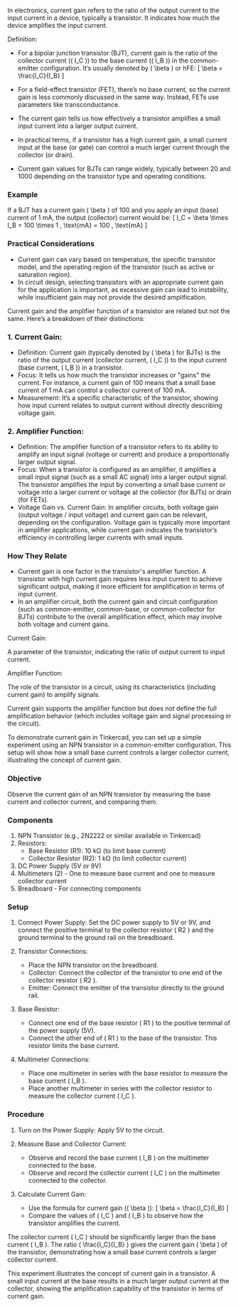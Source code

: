 In electronics, current gain refers to the ratio of the output current to the input current in a device, typically a transistor. It indicates how much the device amplifies the input current.

Definition:
   - For a bipolar junction transistor (BJT), current gain is the ratio of the collector current (\( I_C \)) to the base current (\( I_B \)) in the common-emitter configuration. It’s usually denoted by \( \beta \) or hFE:
     \[
     \beta = \frac{I_C}{I_B}
     \]
   - For a field-effect transistor (FET), there’s no base current, so the current gain is less commonly discussed in the same way. Instead, FETs use parameters like transconductance.

   - The current gain tells us how effectively a transistor amplifies a small input current into a larger output current.
   - In practical terms, if a transistor has a high current gain, a small current input at the base (or gate) can control a much larger current through the collector (or drain).

   - Current gain values for BJTs can range widely, typically between 20 and 1000 depending on the transistor type and operating conditions.

### Example

If a BJT has a current gain \( \beta \) of 100 and you apply an input (base) current of 1 mA, the output (collector) current would be:
\[
I_C = \beta \times I_B = 100 \times 1 \, \text{mA} = 100 \, \text{mA}
\]

### Practical Considerations

- Current gain can vary based on temperature, the specific transistor model, and the operating region of the transistor (such as active or saturation region).
- In circuit design, selecting transistors with an appropriate current gain for the application is important, as excessive gain can lead to instability, while insufficient gain may not provide the desired amplification.

Current gain and the amplifier function of a transistor are related but not the same. Here’s a breakdown of their distinctions:

### 1. Current Gain:

   - Definition: Current gain (typically denoted by \( \beta \) for BJTs) is the ratio of the output current (collector current, \( I_C \)) to the input current (base current, \( I_B \)) in a transistor.
   - Focus: It tells us how much the transistor increases or "gains" the current. For instance, a current gain of 100 means that a small base current of 1 mA can control a collector current of 100 mA.
   - Measurement: It’s a specific characteristic of the transistor, showing how input current relates to output current without directly describing voltage gain.

### 2. Amplifier Function:

   - Definition: The amplifier function of a transistor refers to its ability to amplify an input signal (voltage or current) and produce a proportionally larger output signal.
   - Focus: When a transistor is configured as an amplifier, it amplifies a small input signal (such as a small AC signal) into a larger output signal. The transistor amplifies the input by converting a small base current or voltage into a larger current or voltage at the collector (for BJTs) or drain (for FETs).
   - Voltage Gain vs. Current Gain: In amplifier circuits, both voltage gain (output voltage / input voltage) and current gain can be relevant, depending on the configuration. Voltage gain is typically more important in amplifier applications, while current gain indicates the transistor’s efficiency in controlling larger currents with small inputs.

### How They Relate

   - Current gain is one factor in the transistor's amplifier function. A transistor with high current gain requires less input current to achieve significant output, making it more efficient for amplification in terms of input current.
   - In an amplifier circuit, both the current gain and circuit configuration (such as common-emitter, common-base, or common-collector for BJTs) contribute to the overall amplification effect, which may involve both voltage and current gains.

   Current Gain:

   A parameter of the transistor, indicating the ratio of output current to input current.

   Amplifier Function:

   The role of the transistor in a circuit, using its characteristics (including current gain) to amplify signals.

Current gain supports the amplifier function but does not define the full amplification behavior (which includes voltage gain and signal processing in the circuit).

To demonstrate current gain in Tinkercad, you can set up a simple experiment using an NPN transistor in a common-emitter configuration. This setup will show how a small base current controls a larger collector current, illustrating the concept of current gain.

### Objective

Observe the current gain of an NPN transistor by measuring the base current and collector current, and comparing them.

### Components

1. NPN Transistor (e.g., 2N2222 or similar available in Tinkercad)
2. Resistors:
   - Base Resistor (R1): 10 kΩ (to limit base current)
   - Collector Resistor (R2): 1 kΩ (to limit collector current)
3. DC Power Supply (5V or 9V)
4. Multimeters (2) - One to measure base current and one to measure collector current
5. Breadboard - For connecting components

### Setup

1. Connect Power Supply: Set the DC power supply to 5V or 9V, and connect the positive terminal to the collector resistor \( R2 \) and the ground terminal to the ground rail on the breadboard.

2. Transistor Connections:
   - Place the NPN transistor on the breadboard.
   - Collector: Connect the collector of the transistor to one end of the collector resistor \( R2 \).
   - Emitter: Connect the emitter of the transistor directly to the ground rail.

3. Base Resistor:
   - Connect one end of the base resistor \( R1 \) to the positive terminal of the power supply (5V).
   - Connect the other end of \( R1 \) to the base of the transistor. This resistor limits the base current.

4. Multimeter Connections:
   - Place one multimeter in series with the base resistor to measure the base current \( I_B \).
   - Place another multimeter in series with the collector resistor to measure the collector current \( I_C \).

### Procedure

1. Turn on the Power Supply: Apply 5V to the circuit.
2. Measure Base and Collector Current:
   - Observe and record the base current \( I_B \) on the multimeter connected to the base.
   - Observe and record the collector current \( I_C \) on the multimeter connected to the collector.

3. Calculate Current Gain:
   - Use the formula for current gain (\( \beta \)):
     \[
     \beta = \frac{I_C}{I_B}
     \]
   - Compare the values of \( I_C \) and \( I_B \) to observe how the transistor amplifies the current.

The collector current \( I_C \) should be significantly larger than the base current \( I_B \). The ratio \( \frac{I_C}{I_B} \) gives the current gain \( \beta \) of the transistor, demonstrating how a small base current controls a larger collector current.

This experiment illustrates the concept of current gain in a transistor. A small input current at the base results in a much larger output current at the collector, showing the amplification capability of the transistor in terms of current gain.
